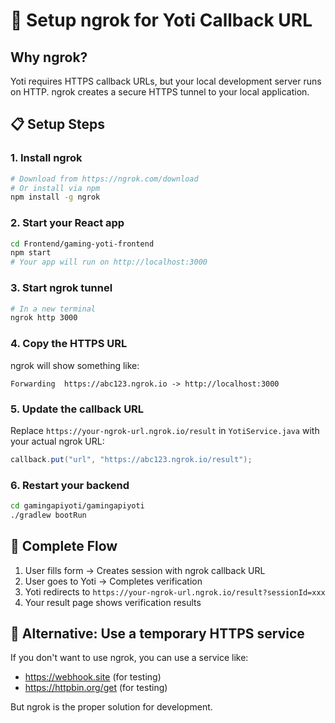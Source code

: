 # 🚀 Setup ngrok for Yoti Callback URL

## Why ngrok?
Yoti requires HTTPS callback URLs, but your local development server runs on HTTP. ngrok creates a secure HTTPS tunnel to your local application.

## 📋 Setup Steps

### 1. Install ngrok
```bash
# Download from https://ngrok.com/download
# Or install via npm
npm install -g ngrok
```

### 2. Start your React app
```bash
cd Frontend/gaming-yoti-frontend
npm start
# Your app will run on http://localhost:3000
```

### 3. Start ngrok tunnel
```bash
# In a new terminal
ngrok http 3000
```

### 4. Copy the HTTPS URL
ngrok will show something like:
```
Forwarding  https://abc123.ngrok.io -> http://localhost:3000
```

### 5. Update the callback URL
Replace `https://your-ngrok-url.ngrok.io/result` in `YotiService.java` with your actual ngrok URL:
```java
callback.put("url", "https://abc123.ngrok.io/result");
```

### 6. Restart your backend
```bash
cd gamingapiyoti/gamingapiyoti
./gradlew bootRun
```

## 🎯 Complete Flow
1. User fills form → Creates session with ngrok callback URL
2. User goes to Yoti → Completes verification
3. Yoti redirects to `https://your-ngrok-url.ngrok.io/result?sessionId=xxx`
4. Your result page shows verification results

## 🔧 Alternative: Use a temporary HTTPS service
If you don't want to use ngrok, you can use a service like:
- https://webhook.site (for testing)
- https://httpbin.org/get (for testing)

But ngrok is the proper solution for development.
